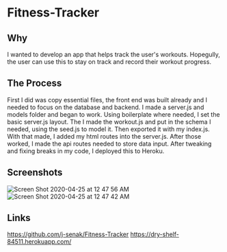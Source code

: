 # Fitness-Tracker

## Why
I wanted to develop an app that helps track the user's workouts. Hopegully, the user can use this to stay on track and record their workout progress.

## The Process
First I did was copy essential files, the front end was built already and I needed to focus on the database and backend. I made a server.js and models folder and began to work. Using boilerplate where needed, I set the basic server.js layout. The I made the workout.js and put in the schema I needed, using the seed.js to model it. Then exported it with my index.js. With that made, I added my html routes into the server.js. After those worked, I made the api routes needed to store data input. After tweaking and fixing breaks in my code, I deployed this to Heroku.

## Screenshots
![Screen Shot 2020-04-25 at 12 47 56 AM](https://user-images.githubusercontent.com/59843943/80715166-f9a7c900-8ac3-11ea-9085-8e3fa0d5c239.png)
![Screen Shot 2020-04-25 at 12 47 42 AM](https://user-images.githubusercontent.com/59843943/80715176-fe6c7d00-8ac3-11ea-9765-5e979d517124.png)


## Links
https://github.com/j-senak/Fitness-Tracker
https://dry-shelf-84511.herokuapp.com/